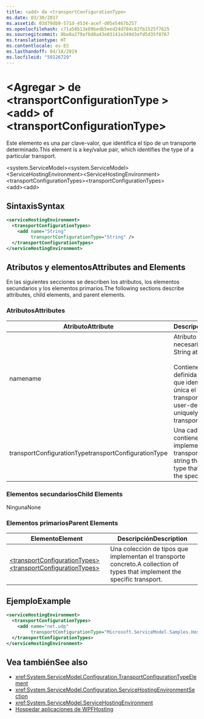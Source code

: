 ```yaml
---
title: <add> de <transportConfigurationType>
ms.date: 03/30/2017
ms.assetid: 03d79db9-571d-4534-acef-d05e5467b257
ms.openlocfilehash: c71a58b13e89bedb5eed24d784c82fb1525f7625
ms.sourcegitcommit: 0be8a279af6d8a43e03141e349d3efd5d35f8767
ms.translationtype: HT
ms.contentlocale: es-ES
ms.lasthandoff: 04/18/2019
ms.locfileid: "59126729"
---
```

# <a name="add-of-transportconfigurationtype"></a><span data-ttu-id="dd5ac-102">\<Agregar > de \<transportConfigurationType ></span><span class="sxs-lookup"><span data-stu-id="dd5ac-102">\<add> of \<transportConfigurationType></span></span>
<span data-ttu-id="dd5ac-103">Este elemento es una par clave-valor, que identifica el tipo de un transporte determinado.</span><span class="sxs-lookup"><span data-stu-id="dd5ac-103">This element is a key/value pair, which identifies the type of a particular transport.</span></span>  
  
 <span data-ttu-id="dd5ac-104">\<system.ServiceModel></span><span class="sxs-lookup"><span data-stu-id="dd5ac-104">\<system.ServiceModel></span></span>  
<span data-ttu-id="dd5ac-105">\<ServiceHostingEnvironment></span><span class="sxs-lookup"><span data-stu-id="dd5ac-105">\<ServiceHostingEnvironment></span></span>  
<span data-ttu-id="dd5ac-106">\<transportConfigurationTypes></span><span class="sxs-lookup"><span data-stu-id="dd5ac-106">\<transportConfigurationTypes></span></span>  
<span data-ttu-id="dd5ac-107">\<add></span><span class="sxs-lookup"><span data-stu-id="dd5ac-107">\<add></span></span>  
  
## <a name="syntax"></a><span data-ttu-id="dd5ac-108">Sintaxis</span><span class="sxs-lookup"><span data-stu-id="dd5ac-108">Syntax</span></span>  
  
```xml  
<serviceHostingEnvironment>
  <transportConfigurationTypes>
    <add name="String"
         transportConfigurationType="String" />
  </transportConfigurationTypes>
</serviceHostingEnvironment>
```  
  
## <a name="attributes-and-elements"></a><span data-ttu-id="dd5ac-109">Atributos y elementos</span><span class="sxs-lookup"><span data-stu-id="dd5ac-109">Attributes and Elements</span></span>  
 <span data-ttu-id="dd5ac-110">En las siguientes secciones se describen los atributos, los elementos secundarios y los elementos primarios.</span><span class="sxs-lookup"><span data-stu-id="dd5ac-110">The following sections describe attributes, child elements, and parent elements.</span></span>  
  
### <a name="attributes"></a><span data-ttu-id="dd5ac-111">Atributos</span><span class="sxs-lookup"><span data-stu-id="dd5ac-111">Attributes</span></span>  
  
|<span data-ttu-id="dd5ac-112">Atributo</span><span class="sxs-lookup"><span data-stu-id="dd5ac-112">Attribute</span></span>|<span data-ttu-id="dd5ac-113">Descripción</span><span class="sxs-lookup"><span data-stu-id="dd5ac-113">Description</span></span>|  
|---------------|-----------------|  
|<span data-ttu-id="dd5ac-114">name</span><span class="sxs-lookup"><span data-stu-id="dd5ac-114">name</span></span>|<span data-ttu-id="dd5ac-115">Atributo de cadena necesario.</span><span class="sxs-lookup"><span data-stu-id="dd5ac-115">Required String attribute.</span></span><br /><br /> <span data-ttu-id="dd5ac-116">Contiene una clave definida por el usuario que identifica de forma única el tipo de transporte.</span><span class="sxs-lookup"><span data-stu-id="dd5ac-116">Contains a user-defined key that uniquely identifies the transport type.</span></span>|  
|<span data-ttu-id="dd5ac-117">transportConfigurationType</span><span class="sxs-lookup"><span data-stu-id="dd5ac-117">transportConfigurationType</span></span>|<span data-ttu-id="dd5ac-118">Una cadena que contiene el tipo que implementa el transporte concreto.</span><span class="sxs-lookup"><span data-stu-id="dd5ac-118">A string that contains the type that implements the specific transport.</span></span>|  
  
### <a name="child-elements"></a><span data-ttu-id="dd5ac-119">Elementos secundarios</span><span class="sxs-lookup"><span data-stu-id="dd5ac-119">Child Elements</span></span>  
 <span data-ttu-id="dd5ac-120">Ninguna</span><span class="sxs-lookup"><span data-stu-id="dd5ac-120">None</span></span>  
  
### <a name="parent-elements"></a><span data-ttu-id="dd5ac-121">Elementos primarios</span><span class="sxs-lookup"><span data-stu-id="dd5ac-121">Parent Elements</span></span>  
  
|<span data-ttu-id="dd5ac-122">Elemento</span><span class="sxs-lookup"><span data-stu-id="dd5ac-122">Element</span></span>|<span data-ttu-id="dd5ac-123">Descripción</span><span class="sxs-lookup"><span data-stu-id="dd5ac-123">Description</span></span>|  
|-------------|-----------------|  
|[<span data-ttu-id="dd5ac-124">\<transportConfigurationTypes></span><span class="sxs-lookup"><span data-stu-id="dd5ac-124">\<transportConfigurationTypes></span></span>](../../../../../docs/framework/configure-apps/file-schema/wcf/transportconfigurationtypes.md)|<span data-ttu-id="dd5ac-125">Una colección de tipos que implementan el transporte concreto.</span><span class="sxs-lookup"><span data-stu-id="dd5ac-125">A collection of types that implement the specific transport.</span></span>|  
  
## <a name="example"></a><span data-ttu-id="dd5ac-126">Ejemplo</span><span class="sxs-lookup"><span data-stu-id="dd5ac-126">Example</span></span>  
  
```xml  
<serviceHostingEnvironment>
  <transportConfigurationTypes>
    <add name="net.udp"
         transportConfigurationType="Microsoft.ServiceModel.Samples.Hosting.HostedUdpTransportConfiguration, UdpActivation, Version=1.0.0.0, Culture=neutral, PublicKeyToken=6fa904d2da1848d6" />
  </transportConfigurationTypes>
</serviceHostingEnvironment>
```  
  
## <a name="see-also"></a><span data-ttu-id="dd5ac-127">Vea también</span><span class="sxs-lookup"><span data-stu-id="dd5ac-127">See also</span></span>

- <xref:System.ServiceModel.Configuration.TransportConfigurationTypeElement>
- <xref:System.ServiceModel.Configuration.ServiceHostingEnvironmentSection>
- <xref:System.ServiceModel.ServiceHostingEnvironment>
- [<span data-ttu-id="dd5ac-128">Hospedar aplicaciones de WPF</span><span class="sxs-lookup"><span data-stu-id="dd5ac-128">Hosting</span></span>](../../../../../docs/framework/wcf/feature-details/hosting.md)
